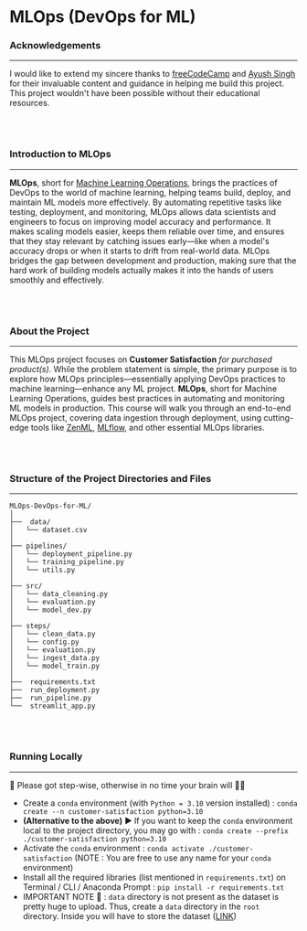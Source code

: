 # MLOps (DevOps for ML)

### Acknowledgements
---
I would like to extend my sincere thanks to [freeCodeCamp](https://www.freecodecamp.org/) and [Ayush Singh](https://www.youtube.com/@AyushSinghSh) for their invaluable content and guidance in helping me build this project. This project wouldn't have been possible without their educational resources.

<br>
<br>

### Introduction to MLOps
---
**MLOps**, short for [Machine Learning Operations](https://aws.amazon.com/what-is/mlops/#:~:text=Machine%20learning%20operations%20(MLOps)%20are,deliver%20value%20to%20your%20customers.), brings the practices of DevOps to the world of machine learning, helping teams build, deploy, and maintain ML models more effectively. By automating repetitive tasks like testing, deployment, and monitoring, MLOps allows data scientists and engineers to focus on improving model accuracy and performance. It makes scaling models easier, keeps them reliable over time, and ensures that they stay relevant by catching issues early—like when a model's accuracy drops or when it starts to drift from real-world data. MLOps bridges the gap between development and production, making sure that the hard work of building models actually makes it into the hands of users smoothly and effectively.

<br>
<br>

### About the Project
---
This MLOps project focuses on **Customer Satisfaction** *for purchased product(s)*. While the problem statement is simple, the primary purpose is to explore how MLOps principles—essentially applying DevOps practices to machine learning—enhance any ML project. **MLOps**, short for Machine Learning Operations, guides best practices in automating and monitoring ML models in production. This course will walk you through an end-to-end MLOps project, covering data ingestion through deployment, using cutting-edge tools like [ZenML](https://www.zenml.io/), [MLflow](https://mlflow.org/), and other essential MLOps libraries.

<br>
<br>

### Structure of the Project Directories and Files
---
```plaintext 
MLOps-DevOps-for-ML/
│ 
├──  data/
│	└── dataset.csv
│ 
├── pipelines/ 
│ 	└── deployment_pipeline.py
│	└── training_pipeline.py
│	└── utils.py
│
├── src/ 
│ 	└── data_cleaning.py
│ 	└── evaluation.py
│ 	└── model_dev.py
│
├── steps/ 
│ 	└── clean_data.py
│ 	└── config.py
│ 	└── evaluation.py
│ 	└── ingest_data.py
│ 	└── model_train.py
│
├──  requirements.txt
├──  run_deployment.py
├──  run_pipeline.py
└──  streamlit_app.py
```

<br>
<br>

### Running Locally
---
🌟 Please got step-wise, otherwise in no time your brain will 🤯💥
<br>

 - Create a `conda` environment (with `Python = 3.10` version installed)  : `conda create --n customer-satisfaction python=3.10`
 - **(Alternative to the above)** ▶️ If you want to keep the `conda` environment local to the project directory, you may go with : `conda create --prefix ./customer-satisfaction python=3.10`
 - Activate the `conda` environment : `conda activate ./customer-satisfaction`
  (NOTE : You are free to use any name for your `conda` environment)
 - Install all the required libraries (list mentioned in `requirements.txt`) on Terminal / CLI / Anaconda Prompt : `pip install -r requirements.txt`
 - IMPORTANT NOTE 🔴 : `data` directory is not present as the dataset is pretty huge to upload. Thus, create a `data` directory in the `root` directory. Inside you will have to store the dataset ([LINK]())
